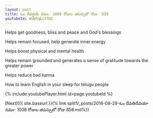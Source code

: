 ```yaml
---
layout: post
title: ఓం దేవర్షయే నమః- 1008 రోజుల తపస్సులో రోజు  859
youtubeId: WuW5qEc57NI
---
```

 
 
Helps get goodness, bliss and peace and God's blessings
 
Helps remain focused, help generate inner energy 
 
Helps boost physical and mental health 
 
Helps remain grounded and generates a sense of gratitude towards the greater power 
 
Helps reduce bad karma
 
How to learn English in your sleep for telugu people
 
 
 
 


{% include youtubePlayer.html id=page.youtubeId %}
 
[Next]({{ site.baseurl }}{% link split1/_posts/2016-08-29-ఓం దేవతిదేవయా నమః- 1008 రోజుల తపస్సులో రోజు  858.md%})
 
